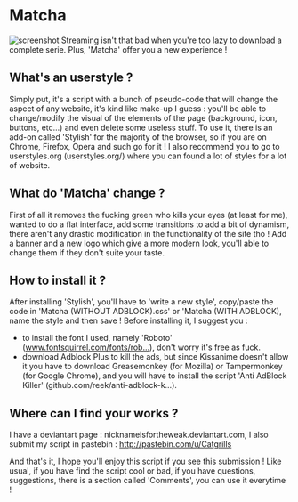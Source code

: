 # Matcha

![screenshot](http://i.imgur.com/f8xTU2d.jpg)
Streaming isn't that bad when you're too lazy to download a complete serie. Plus, 'Matcha' offer you a new experience !

What's an userstyle ?
-------------------------------

Simply put, it's a script with a bunch of pseudo-code that will change the aspect of any website, it's kind like make-up I guess : you'll be able to change/modify the visual of the elements of the page (background, icon, buttons, etc...) and even delete some useless stuff. To use it, there is an add-on called 'Stylish' for the majority of the browser, so if you are on Chrome, Firefox, Opera and such go for it ! I also recommend you to go to userstyles.org (userstyles.org/) where you can found a lot of styles for a lot of website.

What do 'Matcha' change ? 
-------------------------------

First of all it removes the fucking green who kills your eyes (at least for me), wanted to do a flat interface, add some transitions to add a bit of dynamism, there aren't any drastic modification in the functionality of the site tho ! Add a banner and a new logo which give a more modern look, you'll able to change them if they don't suite your taste.

How to install it ?
-------------------------------
After installing 'Stylish', you'll have to 'write a new style', copy/paste the code in 'Matcha (WITHOUT ADBLOCK).css' or 'Matcha (WITH ADBLOCK), name the style and then save ! Before installing it, I suggest you :

- to install the font I used, namely 'Roboto' (www.fontsquirrel.com/fonts/rob…), don't worry it's free as fuck.
- download Adblock Plus to kill the ads, but since Kissanime doesn't allow it you have to download Greasemonkey (for Mozilla) or Tampermonkey (for Google Chrome), and you will have to install the script 'Anti AdBlock Killer' (github.com/reek/anti-adblock-k…). 

Where can I find your works ?
-------------------------------
I have a deviantart page : nicknameisfortheweak.deviantart.com, I also submit my script in pastebin : http://pastebin.com/u/Catgrills

And that's it, I hope you'll enjoy this script if you see this submission ! Like usual, if you have find the script cool or bad, if you have questions, suggestions, there is a section called 'Comments', you can use it everytime !
